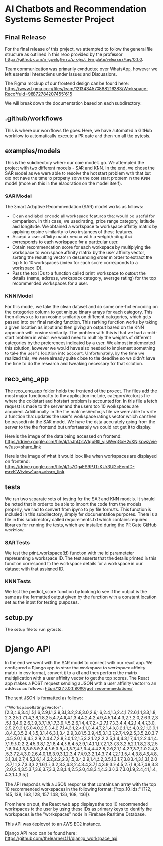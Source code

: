 # AI Chatbots and Recommendation Systems Semester Project 

## Final Release
For the final release of this project, we attempted to follow the general file structure as outlined in this repo provided by the professor https://github.com/miguelgfierro/project_template/releases/tag/0.1.0.

Team communication was primarily conducted over WhatsApp, however we left essential interactions under Issues and Discussions. 

The Figma mockup of our frontend design can be found here: https://www.figma.com/files/team/1213434573888216283/Workspace-Reco?fuid=988727842074551615 

We will break down the documentation based on each subdirectory:

## .github/workflows
This is where our workflows file goes. Here, we have automated a GitHub workflow to automatically execute a PR gate and then run all the pytests.

## examples/models
This is the subdirectory where our core models go. We attempted the project with two different models - SAR and KNN. In the end, we chose the SAR model as we were able to resolve the hot start problem with that but did not have the time to properly solve the cold start problem in the KNN model (more on this in the elaboration on the model itself).

### SAR Model

The Smart Adaptive Recommendation (SAR) model works as follows:
  - Clean and label encode all workspace features that would be useful for comparison. In this case, we used rating, price range category, latitude and longitude. We obtained a workspace to workspace affintiy matrix by applying cosine similarity to two instances of these features.
  - Accept a user affinity matrix vector with a weight/rating that corresponds to each workspace for a particular user.
  - Obtain recommendation score for each workspace by multiplying the workspace to workspace affinity matrix by the user affinity vector, sorting the resulting vector in descending order in order to extract the top 5 to 10 workspaces (index for each score corresponds to a workspace ID).
  - Pass the top IDs to a function called print_workspace to output the details (name, address, workspace category, average rating) for the top recommended workspaces for a user.

### KNN Model
For this model, we take the clean dataset and do some one-hot encoding on the categories column to get unique binary arrays for each category. This then allows us to run cosine similarity on different categories, which gets passed into our final ranking function. This ranking function works by taking a given location as input and then giving an output based on the KNN approach with cosine similarity. The problem with this is that we had a cold-start problem in which we would need to multiply the weights of different categories by the preferences indicated by a user. We almost implemented this solution, however we would have also needed to implement something to take the user's location into account. Unfortunately, by the time we realized this, we were already quite close to the deadline so we didn't have the time to do the research and tweaking necessary for that solution. 


## reco_eng_app
The reco_eng_app folder holds the frontend of the project. The files add the most major functionality to the application include, categoryVector.js file where the coldstart and hotstart problem is accounted for. In this file a fetch request is made to the server and the users top 10 workspaces are acquired. Additionally, in the the matchesVector.js file we were able to write a function that updates the user's workspace ratings vector which can then be passedi nto the SAR model. We have the data accurately going from the server to the the frontend but unfortanately we could not get it to display. 

Here is the image of the data being accessed on frontend: 
https://drive.google.com/file/d/1aJhQfsWIquR0l_vjsWwqGxH2oXNjkpwz/view?usp=share_link

Here is the image of what it would look like when workspaces are displayed on frontend: 
https://drive.google.com/file/d/1s7GgaES9PJTaKUr3Ul2cEemfO-mrzKlW/view?usp=share_link

## tests
We ran two separate sets of testing for the SAR and KNN models. It should be noted that in order to be able to import the code from the models properly, we had to convert from ipynb to py file formats. This function is included in this subdirectory, simply for documentation purposes. There is a file in this subdirectory called requirements.txt which contains required libraries for running the tests, which are installed during the PR Gate GitHub workflow.

### SAR Tests
We test the print_workspace(id) function with the id parameteter representing a workspace ID. The test asserts that the details printed in this function correspond to the workspace details for a workspace in our dataset with that assigned ID.


### KNN Tests
We test the predict_score function by looking to see if the output is the same as the formatted output given by the function with a constant location set as the input for testing purposes. 

## setup.py
The setup file to run pytests.


# Django API

In the end we went with the SAR model to connect with our react app. We configured a Django app to store the workspace to workspace affinity matrix in csv format, convert it to a df and then perform the matrix multiplication with a user affinity vector to get the top scores. The React app makes a POST request sending a JSON with a user affinity vector to an address as follows: http://127.0.0.1:8000/get_recommendations/ 

The sent JSON is formatted as follows:

{"WorkspaceRatingsVector":[2.3,4.6,3.4,1.5,1.6,2.9,1.1,3.9,3.1,3.2,2.8,3.0,2.6,1.6,2.4,1.6,2.4,1.7,2.6,1.1,3.3,1.8,2.3,2.5,1.7,1.4,2.8,1.8,2.5,4.7,4.0,4.1,3.4,4.2,4.2,4.9,4.5,1.4,4.3,2.2,2.0,2.6,3.2,3.5,1.3,4.9,2.6,3.9,3.7,1.9,1.7,3.9,4.5,2.6,1.4,4.7,2.4,2.7,1.7,3.3,4.4,4.2,1.4,4.7,3.0,2.5,2.9,3.1,5.0,4.0,2.5,3.4,2.7,1.4,3.1,2.4,1.1,3.4,4.7,2.1,4.3,3.2,1.1,2.4,3.2,1.1,3.9,1.8,4.0,3.5,2.4,3.5,3.1,4.6,3.1,3.4,2.9,3.8,1.5,3.9,4.5,3.1,3.7,2.7,4.9,2.5,3.5,2.0,3.7,4.5,2.0,1.6,4.3,2.9,2.4,4.7,2.8,3.0,1.2,1.5,3.2,1.2,2.2,2.5,3.4,4.3,1.7,4.1,2.2,4.1,4.7,1.9,5.0,2.2,4.5,3.8,1.2,1.8,4.4,3.6,4.5,3.9,1.4,1.1,1.7,2.1,3.7,3.3,2.5,2.1,1.8,2.3,2.5,1.8,3.4,1.3,3.9,3.9,3.4,3.9,3.9,4.1,3.7,4.2,3.4,4.4,2.8,2.6,2.1,1.4,2.7,3.7,2.0,2.4,3.5,3.7,2.4,3.0,2.6,4.0,1.6,3.9,3.1,2.3,4.7,4.9,3.2,1.4,3.7,4.7,2.1,1.5,4.4,3.8,4.6,4.8,3.1,3.8,2.7,4.5,3.6,1.4,2.2,2.2,2.3,1.5,3.4,2.9,1.4,2.2,3.5,1.3,1.7,3.8,3.4,3.1,3.1,2.0,3.7,1.1,3.7,3.3,3.2,1.6,1.5,3.2,3.3,4.3,2.4,3.4,3.7,1.4,3.9,3.9,4.5,2.7,1.9,3.7,4.9,3.3,2.0,2.4,3.5,3.7,3.6,3.7,3.3,2.8,3.4,2.5,2.0,4.8,3.4,4.3,3.0,3.7,3.0,1.9,2.4,4.1,1.4,4.3,1.4,3.5]}

The API responds with a JSON response that contains an array with the top 10 recommended workspaces in the following format:
{"top_10_ids:" [172, 145, 138, 163, 128, 157, 148, 136, 168, 146]}.

From here on out, the React web app displays the top 10 recommended workspaces to the user by using these IDs as primary keys to identify the workspaces in the "workspaces" node in Firebase Realtime Database.

This API was deployed to an AWS EC2 instance.

Django API repo can be found here: https://github.com/thelearner411/django_workspace_api
